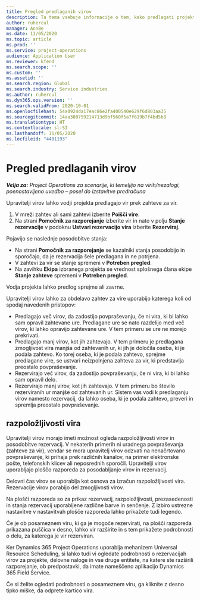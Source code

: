 ```yaml
---
title: Pregled predlaganih virov
description: Ta tema vsebuje informacije o tem, kako predlagati projektne vire.
author: ruhercul
manager: AnnBe
ms.date: 11/05/2020
ms.topic: article
ms.prod: ''
ms.service: project-operations
audience: Application User
ms.reviewer: kfend
ms.search.scope: ''
ms.custom: ''
ms.assetid: ''
ms.search.region: Global
ms.search.industry: Service industries
ms.author: ruhercul
ms.dyn365.ops.version: ''
ms.search.validFrom: 2020-10-01
ms.openlocfilehash: 54a0924da17eac86e2fa400540e629f6d803aa35
ms.sourcegitcommit: 14aa380759214713d9bf560f5a7f619b7f4bd5b8
ms.translationtype: HT
ms.contentlocale: sl-SI
ms.lasthandoff: 11/05/2020
ms.locfileid: "4401193"
---
```

# <a name="review-proposed-resources"></a>Pregled predlaganih virov

_**Velja za:** Project Operations za scenarije, ki temeljijo na virih/nezalogi, poenostavljeno uvedbo – posel do izstavitve predračuna_

Upravitelji virov lahko vodji projekta predlagajo vir prek zahteve za vir.

1. V mreži zahtev ali sami zahtevi izberite **Poišči vire**.
2. Na strani **Pomočnik za razporejanje** izberite vir in nato v polju **Stanje rezervacije** v podoknu **Ustvari rezervacijo vira** izberite **Rezerviraj**.

Pojavijo se naslednje posodobitve stanja:

- Na strani **Pomočnik za razporejanje** se kazalniki stanja posodobijo in sporočajo, da je rezervacija šele predlagana in ne potrjena.
- V zahtevi za vir se stanje spremeni v **Potreben pregled**.
- Na zavihku **Ekipa** izbranega projekta se vrednost splošnega člana ekipe **Stanje zahteve** spremeni v **Potreben pregled**.

Vodja projekta lahko predlog sprejme ali zavrne.

Upravitelji virov lahko za obdelavo zahtev za vire uporabijo katerega koli od spodaj navedenih pristopov:

- Predlagajo več virov, da zadostijo povpraševanju, če ni vira, ki bi lahko sam opravil zahtevane ure. Predlagane ure se nato razdelijo med več virov, ki lahko opravijo zahtevane ure. V tem primeru se ure ne morejo prekrivati.
- Predlagajo manj virov, kot jih zahtevajo. V tem primeru je predlagana zmogljivost vira manjša od zahtevanih ur, ki jih je določila oseba, ki je podala zahtevo. Ko torej oseba, ki je podala zahtevo, sprejme predlagane vire, se ustvari neizpolnjena zahteva za vir, ki predstavlja preostalo povpraševanje.
- Rezervirajo več virov, da zadostijo povpraševanju, če ni vira, ki bi lahko sam opravil delo.
- Rezervirajo manj virov, kot jih zahtevajo. V tem primeru bo število rezerviranih ur manjše od zahtevanih ur. Sistem vas vodi k predlaganju virov namesto rezervacij, da lahko oseba, ki je podala zahtevo, preveri in spremlja preostalo povpraševanje.

## <a name="resource-availability"></a>razpoložljivosti vira

Upravitelji virov morajo imeti možnost ogleda razpoložljivosti virov in posodobitve rezervacij. V nekaterih primerih ni uradnega povpraševanja (zahteve za vir), vendar se mora upravitelj virov odzvati na nenačrtovano povpraševanje, ki prihaja prek različnih kanalov, na primer elektronske pošte, telefonskih klicev ali neposrednih sporočil. Upravitelji virov uporabljajo ploščo razporeda za posodabljanje virov in rezervacij.

Delovni čas virov se uporablja kot osnova za izračun razpoložljivosti vira. Rezervacije virov porabijo del zmogljivosti virov.

Na plošči razporeda so za prikaz rezervacij, razpoložljivosti, prezasedenosti in stanja rezervacij uporabljene različne barve in senčenje. Z izbiro ustrezne nastavitve v nastavitvah plošče razporeda lahko prikažete tudi legendo.

Če je ob posameznem viru, ki ga je mogoče rezervirati, na plošči razporeda prikazana puščica v desno, lahko vir razširite in s tem prikažete podrobnosti o delu, za katerega je vir rezerviran.

Ker Dynamics 365 Project Operations uporablja mehanizem Universal Resource Scheduling, si lahko tudi vi ogledate podrobnosti o rezervacijah virov za projekte, delovne naloge in vse druge entitete, na katere ste razširili razporejanje, ob predpostavki, da imate nameščeno aplikacijo Dynamics 365 Field Service.

Če si želite ogledati podrobnosti o posameznem viru, ga kliknite z desno tipko miške, da odprete kartico vira.

